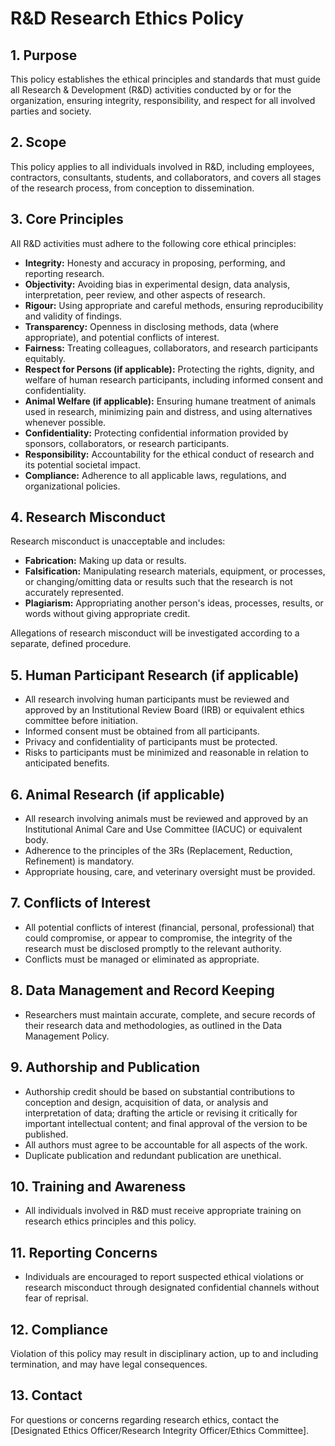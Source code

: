# R&D Research Ethics Policy

## 1. Purpose

This policy establishes the ethical principles and standards that must guide all Research & Development (R&D) activities conducted by or for the organization, ensuring integrity, responsibility, and respect for all involved parties and society.

## 2. Scope

This policy applies to all individuals involved in R&D, including employees, contractors, consultants, students, and collaborators, and covers all stages of the research process, from conception to dissemination.

## 3. Core Principles

All R&D activities must adhere to the following core ethical principles:

-   **Integrity:** Honesty and accuracy in proposing, performing, and reporting research.
-   **Objectivity:** Avoiding bias in experimental design, data analysis, interpretation, peer review, and other aspects of research.
-   **Rigour:** Using appropriate and careful methods, ensuring reproducibility and validity of findings.
-   **Transparency:** Openness in disclosing methods, data (where appropriate), and potential conflicts of interest.
-   **Fairness:** Treating colleagues, collaborators, and research participants equitably.
-   **Respect for Persons (if applicable):** Protecting the rights, dignity, and welfare of human research participants, including informed consent and confidentiality.
-   **Animal Welfare (if applicable):** Ensuring humane treatment of animals used in research, minimizing pain and distress, and using alternatives whenever possible.
-   **Confidentiality:** Protecting confidential information provided by sponsors, collaborators, or research participants.
-   **Responsibility:** Accountability for the ethical conduct of research and its potential societal impact.
-   **Compliance:** Adherence to all applicable laws, regulations, and organizational policies.

## 4. Research Misconduct

Research misconduct is unacceptable and includes:
-   **Fabrication:** Making up data or results.
-   **Falsification:** Manipulating research materials, equipment, or processes, or changing/omitting data or results such that the research is not accurately represented.
-   **Plagiarism:** Appropriating another person's ideas, processes, results, or words without giving appropriate credit.

Allegations of research misconduct will be investigated according to a separate, defined procedure.

## 5. Human Participant Research (if applicable)

-   All research involving human participants must be reviewed and approved by an Institutional Review Board (IRB) or equivalent ethics committee before initiation.
-   Informed consent must be obtained from all participants.
-   Privacy and confidentiality of participants must be protected.
-   Risks to participants must be minimized and reasonable in relation to anticipated benefits.

## 6. Animal Research (if applicable)

-   All research involving animals must be reviewed and approved by an Institutional Animal Care and Use Committee (IACUC) or equivalent body.
-   Adherence to the principles of the 3Rs (Replacement, Reduction, Refinement) is mandatory.
-   Appropriate housing, care, and veterinary oversight must be provided.

## 7. Conflicts of Interest

-   All potential conflicts of interest (financial, personal, professional) that could compromise, or appear to compromise, the integrity of the research must be disclosed promptly to the relevant authority.
-   Conflicts must be managed or eliminated as appropriate.

## 8. Data Management and Record Keeping

-   Researchers must maintain accurate, complete, and secure records of their research data and methodologies, as outlined in the Data Management Policy.

## 9. Authorship and Publication

-   Authorship credit should be based on substantial contributions to conception and design, acquisition of data, or analysis and interpretation of data; drafting the article or revising it critically for important intellectual content; and final approval of the version to be published.
-   All authors must agree to be accountable for all aspects of the work.
-   Duplicate publication and redundant publication are unethical.

## 10. Training and Awareness

-   All individuals involved in R&D must receive appropriate training on research ethics principles and this policy.

## 11. Reporting Concerns

-   Individuals are encouraged to report suspected ethical violations or research misconduct through designated confidential channels without fear of reprisal.

## 12. Compliance

Violation of this policy may result in disciplinary action, up to and including termination, and may have legal consequences.

## 13. Contact

For questions or concerns regarding research ethics, contact the [Designated Ethics Officer/Research Integrity Officer/Ethics Committee]. 